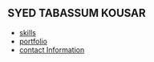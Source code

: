## SYED TABASSUM KOUSAR

- [skills](./skill.md)
- [portfolio](https://sdtabassum.kousar@gmail.com)
- [contact Information](./contact/details.md)